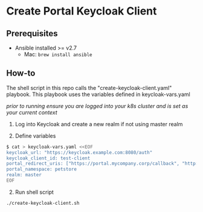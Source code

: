 # Create Portal Keycloak Client

## Prerequisites

- Ansible installed >= v2.7
    -   Mac: `brew install ansible`

## How-to

The shell script in this repo calls the "create-keycloak-client.yaml" playbook. This playbook uses the variables defined in keycloak-vars.yaml

*prior to running ensure you are logged into your k8s cluster and is set as your current context*

1. Log into Keycloak and create a new realm if not using master realm

2. Define variables
```bash
$ cat > keycloak-vars.yaml <<EOF
keycloak_url: "https://keycloak.example.com:8080/auth" 
keycloak_client_id: test-client
portal_redirect_uris: ["https://portal.mycompany.corp/callback", "http://portal.mycompany.corp/callback"]
portal_namespace: petstore
realm: master
EOF
```

2. Run shell script
```bash
./create-keycloak-client.sh
```